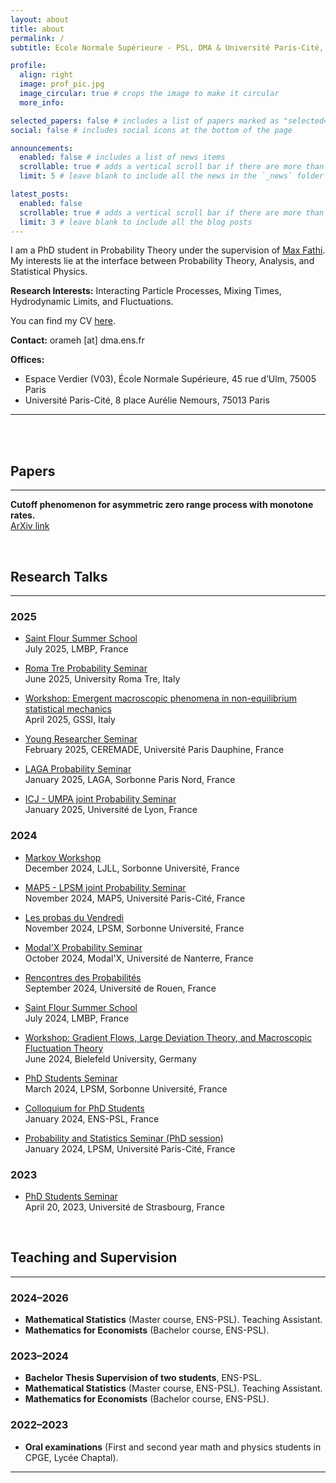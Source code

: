 ```yaml
---
layout: about
title: about
permalink: /
subtitle: Ecole Normale Supérieure - PSL, DMA & Université Paris-Cité, LPSM.

profile:
  align: right
  image: prof_pic.jpg
  image_circular: true # crops the image to make it circular
  more_info: 

selected_papers: false # includes a list of papers marked as "selected={true}"
social: false # includes social icons at the bottom of the page

announcements:
  enabled: false # includes a list of news items
  scrollable: true # adds a vertical scroll bar if there are more than 3 news items
  limit: 5 # leave blank to include all the news in the `_news` folder

latest_posts:
  enabled: false
  scrollable: true # adds a vertical scroll bar if there are more than 3 new posts items
  limit: 3 # leave blank to include all the blog posts
---
```

I am a PhD student in Probability Theory under the supervision of [Max Fathi](https://www.normalesup.org/~mfathi/).  
My interests lie at the interface between Probability Theory, Analysis, and Statistical Physics.

**Research Interests:** Interacting Particle Processes, Mixing Times, Hydrodynamic Limits, and Fluctuations.

You can find my CV [here](assets/pdf/CV_Ons_Rameh.pdf).

**Contact:** orameh [at] dma.ens.fr  

**Offices:**
- Espace Verdier (V03), École Normale Supérieure, 45 rue d’Ulm, 75005 Paris  
- Université Paris-Cité, 8 place Aurélie Nemours, 75013 Paris  

---

<br>
<br>

## Papers
---

**Cutoff phenomenon for asymmetric zero range process with monotone rates.**  
[ArXiv link](https://arxiv.org/abs/2410.05220)


<br>


## Research Talks
---

### 2025

- [Saint Flour Summer School]()  
  July 2025, LMBP, France  

- [Roma Tre Probability Seminar](https://matematicafisica.uniroma3.it/articoli/seminario-di-probabilita-507486/)  
  June 2025, University Roma Tre, Italy  

- [Workshop: Emergent macroscopic phenomena in non-equilibrium statistical mechanics](https://trimester2025.math.gssi.it/workshop3/ons_rameh/)  
  April 2025, GSSI, Italy  

- [Young Researcher Seminar](https://www.ceremade.dauphine.fr/fr/actualites/detail-de-lactualite/article/seminaire-jeunes-chercheurs-ons-rameh-jeudi-20-fevrier-2025.html)  
  February 2025, CEREMADE, Université Paris Dauphine, France  

- [LAGA Probability Seminar]()  
  January 2025, LAGA, Sorbonne Paris Nord, France  

- [ICJ - UMPA joint Probability Seminar](https://indico.math.cnrs.fr/event/13297/)  
  January 2025, Université de Lyon, France  

### 2024

- [Markov Workshop]()  
  December 2024, LJLL, Sorbonne Université, France  

- [MAP5 - LPSM joint Probability Seminar](https://map5.mi.parisdescartes.fr/events/seminaire-croise-map5-lpsm-2/)  
  November 2024, MAP5, Université Paris-Cité, France  

- [Les probas du Vendredi](https://www.lpsm.paris/seminaires/probasduvendredi/index)  
  November 2024, LPSM, Sorbonne Université, France  

- [Modal'X Probability Seminar](https://modalx.parisnanterre.fr/seminaires/seminaire-modalx-ons-rameh-lpsm-dma)  
  October 2024, Modal'X, Université de Nanterre, France  

- [Rencontres des Probabilités](https://lmrs.univ-rouen.fr/fr/content/rencontres-de-probabilites-2024)  
  September 2024, Université de Rouen, France  

- [Saint Flour Summer School]()  
  July 2024, LMBP, France  

- [Workshop: Gradient Flows, Large Deviation Theory, and Macroscopic Fluctuation Theory](https://www.sfb1283.uni-bielefeld.de/2024_MFT/)  
  June 2024, Bielefeld University, Germany  

- [PhD Students Seminar](https://www.lpsm.paris/seminaires/semdoc/index)  
  March 2024, LPSM, Sorbonne Université, France  

- [Colloquium for PhD Students]()  
  January 2024, ENS-PSL, France  

- [Probability and Statistics Seminar (PhD session)](https://www.lpsm.paris/seminaires/seminairemod/index)  
  January 2024, LPSM, Université Paris-Cité, France  

### 2023

- [PhD Students Seminar](https://irma.math.unistra.fr/seminaires/seminaire-doctorants-2023.html)  
  April 20, 2023, Université de Strasbourg, France  



<br>


## Teaching and Supervision
---

### 2024–2026
- **Mathematical Statistics** (Master course, ENS-PSL). Teaching Assistant.  
- **Mathematics for Economists** (Bachelor course, ENS-PSL).  

### 2023–2024
- **Bachelor Thesis Supervision of two students**, ENS-PSL.  
- **Mathematical Statistics** (Master course, ENS-PSL). Teaching Assistant.  
- **Mathematics for Economists** (Bachelor course, ENS-PSL).  

### 2022–2023
- **Oral examinations** (First and second year math and physics students in CPGE, Lycée Chaptal).  

---
